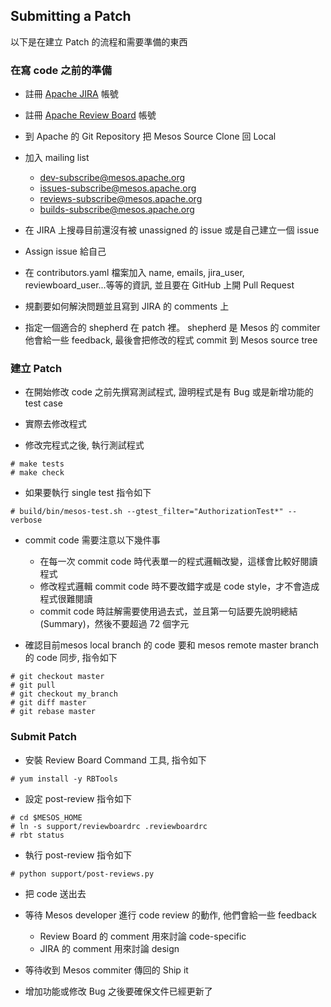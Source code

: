 ## Submitting a Patch
以下是在建立 Patch 的流程和需要準備的東西

### 在寫 code 之前的準備

* 註冊 [Apache JIRA](https://issues.apache.org/jira/browse/mesos/) 帳號

* 註冊 [Apache Review Board](https://reviews.apache.org/) 帳號

* 到 Apache 的 Git Repository 把 Mesos Source Clone 回 Local

* 加入 mailing list
    * dev-subscribe@mesos.apache.org
    * issues-subscribe@mesos.apache.org
    * reviews-subscribe@mesos.apache.org
    * builds-subscribe@mesos.apache.org

* 在 JIRA 上搜尋目前還沒有被 unassigned 的 issue 或是自己建立一個 issue

* Assign issue 給自己

* 在 contributors.yaml 檔案加入 name, emails, jira_user, reviewboard_user...等等的資訊, 並且要在 GitHub 上開 Pull Request

* 規劃要如何解決問題並且寫到 JIRA 的 comments 上

* 指定一個適合的 shepherd 在 patch 裡。 shepherd 是 Mesos 的 commiter 他會給一些 feedback, 最後會把修改的程式 commit 到 Mesos source tree 

### 建立 Patch
* 在開始修改 code 之前先撰寫測試程式, 證明程式是有 Bug 或是新增功能的test case
 
* 實際去修改程式

* 修改完程式之後, 執行測試程式
```
# make tests
# make check
```

* 如果要執行 single test 指令如下
```
# build/bin/mesos-test.sh --gtest_filter="AuthorizationTest*" --verbose
```

* commit code 需要注意以下幾件事
    * 在每一次 commit code 時代表單一的程式邏輯改變，這樣會比較好閱讀程式
    * 修改程式邏輯 commit code 時不要改錯字或是 code style，才不會造成程式很難閱讀
    * commit code 時註解需要使用過去式，並且第一句話要先說明總結(Summary)，然後不要超過 72 個字元
    
* 確認目前mesos local branch 的 code 要和 mesos remote master branch 的 code 同步, 指令如下
```
# git checkout master
# git pull
# git checkout my_branch
# git diff master
# git rebase master
```

### Submit Patch
* 安裝 Review Board Command 工具, 指令如下
```
# yum install -y RBTools
```
* 設定 post-review 指令如下
```
# cd $MESOS_HOME
# ln -s support/reviewboardrc .reviewboardrc
# rbt status
```

* 執行 post-review 指令如下
```
# python support/post-reviews.py
```

* 把 code 送出去

* 等待 Mesos developer 進行 code review 的動作, 他們會給一些 feedback
    * Review Board 的 comment 用來討論 code-specific
    * JIRA 的 comment 用來討論 design

* 等待收到 Mesos commiter 傳回的 Ship it

* 增加功能或修改 Bug 之後要確保文件已經更新了

